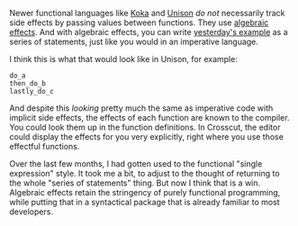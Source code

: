 Newer functional languages like [Koka] and [Unison] _do not_ necessarily track
side effects by passing values between functions. They use
[algebraic effects](/daily/2024-12-10). And with algebraic effects, you can
write [yesterday's example](/daily/2025-04-26) as a series of statements, just
like you would in an imperative language.

I think this is what that would look like in Unison, for example:

```
do_a
then_do_b
lastly_do_c
```

And despite this _looking_ pretty much the same as imperative code with implicit
side effects, the effects of each function are known to the compiler. You could
look them up in the function definitions. In Crosscut, the editor could display
the effects for you very explicitly, right where you use those effectful
functions.

Over the last few months, I had gotten used to the functional "single
expression" style. It took me a bit, to adjust to the thought of returning to
the whole "series of statements" thing. But now I think that is a win. Algebraic
effects retain the stringency of purely functional programming, while putting
that in a syntactical package that is already familiar to most developers.

[Koka]: https://koka-lang.github.io/
[Unison]: https://www.unison-lang.org/
